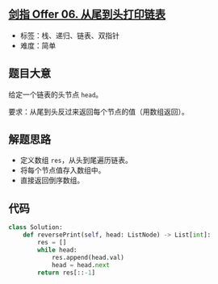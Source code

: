 ## [剑指 Offer 06. 从尾到头打印链表](https://leetcode-cn.com/problems/cong-wei-dao-tou-da-yin-lian-biao-lcof/)

- 标签：栈、递归、链表、双指针
- 难度：简单

## 题目大意

给定一个链表的头节点 `head`。

要求：从尾到头反过来返回每个节点的值（用数组返回）。

## 解题思路

- 定义数组 `res`，从头到尾遍历链表。
- 将每个节点值存入数组中。
- 直接返回倒序数组。

## 代码

```Python
class Solution:
    def reversePrint(self, head: ListNode) -> List[int]:
        res = []
        while head:
            res.append(head.val)
            head = head.next
        return res[::-1]
```

